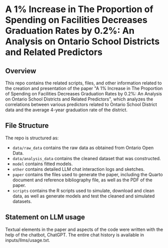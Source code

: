 # A 1% Increase in The Proportion of Spending on Facilities Decreases Graduation Rates by 0.2%: An Analysis on Ontario School Districts and Related Predictors

## Overview

This repo contains the related scripts, files, and other information related to the creation and presentation of the paper "A 1% Increase in The Proportion of Spending on Facilities Decreases Graduation Rates by 0.2%: An Analysis on Ontario School Districts and Related Predictors", which analyzes the correlations between various predictors related to Ontario School District data and the average 4-year graduation rate of the district. 


## File Structure

The repo is structured as:

-   `data/raw_data` contains the raw data as obtained from Ontario Open Data.
-   `data/analysis_data` contains the cleaned dataset that was constructed.
-   `model` contains fitted models. 
-   `other` contains detailed LLM chat interaction logs and sketches.
-   `paper` contains the files used to generate the paper, including the Quarto document and reference bibliography file, as well as the PDF of the paper. 
-   `scripts` contains the R scripts used to simulate, download and clean data, as well as generate models and test the cleaned and simulated datasets.


## Statement on LLM usage

Textual elements in the paper and aspects of the code were written with the help of the chatbot, ChatGPT. The entire chat history is available in inputs/llms/usage.txt.
